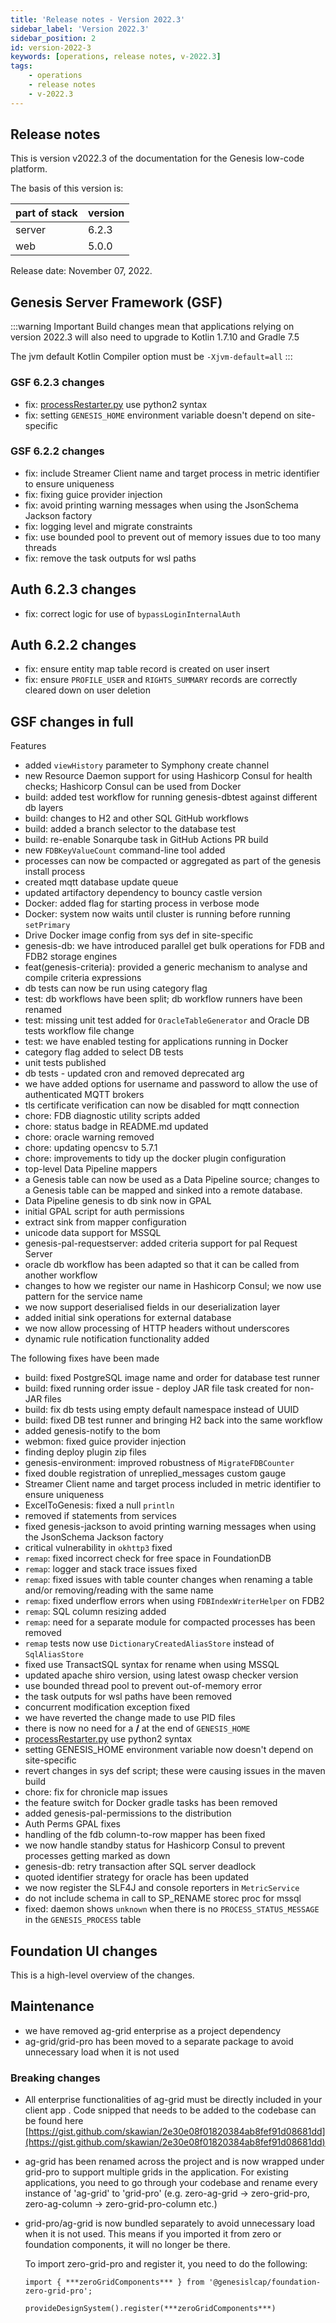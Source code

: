 ```yaml
---
title: 'Release notes - Version 2022.3'
sidebar_label: 'Version 2022.3'
sidebar_position: 2
id: version-2022-3
keywords: [operations, release notes, v-2022.3]
tags:
    - operations
    - release notes
    - v-2022.3
---
```


## Release notes
This is version v2022.3 of the documentation for the Genesis low-code platform.

The basis of this version is:

| part of stack | version | 
|---------------|---------|
| server        | 6.2.3   |  
| web           | 5.0.0   |   

Release date: November 07, 2022. 

## Genesis Server Framework (GSF)

:::warning Important
Build changes mean that applications relying on version 2022.3 will also need to upgrade to Kotlin 1.7.10 and Gradle 7.5 

The jvm default Kotlin Compiler option must be `-Xjvm-default=all`
:::

### GSF 6.2.3 changes
- fix: [processRestarter.py](http://processrestarter.py/) use python2 syntax 
- fix: setting `GENESIS_HOME` environment variable doesn't depend on site-specific


### GSF 6.2.2 changes

- fix: include Streamer Client name and target process in metric identifier to ensure uniqueness 
- fix: fixing guice provider injection 
- fix: avoid printing warning messages when using the JsonSchema Jackson factory 
- fix: logging level and migrate constraints 
- fix: use bounded pool to prevent out of memory issues due to too many threads 
- fix: remove the task outputs for wsl paths 

## Auth 6.2.3 changes
- fix: correct logic for use of `bypassLoginInternalAuth`

## Auth 6.2.2 changes

- fix: ensure entity map table record is created on user insert 
- fix: ensure `PROFILE_USER` and `RIGHTS_SUMMARY` records are correctly cleared down on user deletion


## GSF changes in full

Features


- added `viewHistory` parameter to Symphony create channel 
- new Resource Daemon support for using Hashicorp Consul for health checks; Hashicorp Consul can be used from Docker
- build: added test workflow for running genesis-dbtest against different db layers 
- build: changes to H2 and other SQL GitHub workflows 
- build: added a branch selector to the database test 
- build: re-enable Sonarqube task in GitHub Actions PR build 
- new `FDBKeyValueCount` command-line tool added
- processes can now be compacted or aggregated as part of the genesis install process 
- created mqtt database update queue 
- updated artifactory dependency to bouncy castle version 
- Docker: added flag for starting process in verbose mode 
- Docker: system now waits until cluster is running before running `setPrimary` 
- Drive Docker image config from sys def in site-specific 
- genesis-db: we have introduced parallel get bulk operations for FDB and FDB2 storage engines 
- feat(genesis-criteria): provided a generic mechanism to analyse and compile criteria expressions 
- db tests can now be run using category flag 
- test: db workflows have been split; db workflow runners have been renamed
- test:  missing unit test added for `OracleTableGenerator` and Oracle DB tests workflow file change 
- test: we have enabled testing for applications running in Docker 
- category flag added to select DB tests
- unit tests published
- db tests - updated cron and removed deprecated arg 
- we have added options for username and password to allow the use of authenticated MQTT brokers  
- tls certificate verification can now be disabled for mqtt connection 
- chore: FDB diagnostic utility scripts added
- chore: status badge in README.md updated
- chore: oracle warning removed
- chore: updating opencsv to 5.7.1 
- chore: improvements to tidy up the docker plugin configuration 
- top-level Data Pipeline mappers 
- a Genesis table can now be used as a Data Pipeline source; changes to a Genesis table can be mapped and sinked into a remote database.
- Data Pipeline genesis to db sink now in GPAL 
- initial GPAL script for auth permissions 
- extract sink from mapper configuration 
- unicode data support for MSSQL 
- genesis-pal-requestserver: added criteria support for pal Request Server 
- oracle db workflow has been adapted so that it can be called from another workflow
- changes to how we register our name in Hashicorp Consul; we now use pattern for the service name 
- we now support deserialised fields in our deserialization layer 
- added initial sink operations for external database 
- we now allow processing of HTTP headers without underscores 
- dynamic rule notification functionality added 

The following fixes have been made

- build: fixed PostgreSQL image name and order for database test runner
- build: fixed running order issue - deploy JAR file task created for non-JAR files 
- build: fix db tests using empty default namespace instead of UUID 
- build: fixed DB test runner and bringing H2 back into the same workflow 
- added genesis-notify to the bom 
- webmon: fixed guice provider injection 
- finding deploy plugin zip files 
- genesis-environment: improved robustness of `MigrateFDBCounter` 
- fixed double registration of unreplied_messages custom gauge
- Streamer Client name and target process included in metric identifier to ensure uniqueness 
- ExcelToGenesis: fixed a null `println`
- removed if statements from services 
- fixed genesis-jackson to avoid printing warning messages when using the JsonSchema Jackson factory 
- critical vulnerability in `okhttp3` fixed
- `remap`: fixed incorrect check for free space in FoundationDB 
- `remap`: logger and stack trace issues fixed 
- `remap`: fixed issues with table counter changes when renaming a table and/or removing/reading with the same name 
- `remap`: fixed underflow errors when using `FDBIndexWriterHelper` on FDB2 
- `remap`: SQL column resizing added
- `remap`: need for a separate module for compacted processes has been removed 
- `remap` tests now use `DictionaryCreatedAliasStore` instead of `SqlAliasStore` 
- fixed use TransactSQL syntax for rename when using MSSQL 
- updated apache shiro version, using latest owasp checker version 
- use bounded thread pool to prevent out-of-memory error 
- the task outputs for wsl paths have been removed
- concurrent modification exception fixed
- we have reverted the change made to use PID files 
- there is now no need for a **/** at the end of `GENESIS_HOME` 
- [processRestarter.py](http://processrestarter.py/) use python2 syntax 
- setting GENESIS_HOME environment variable now doesn't depend on site-specific 
- revert changes in sys def script; these were causing issues in the maven build 
- chore: fix for chronicle map issues 
- the feature switch for Docker gradle tasks has been removed
- added genesis-pal-permissions to the distribution 
- Auth Perms GPAL fixes 
- handling of the fdb column-to-row mapper has been fixed
- we now handle standby status for Hashicorp Consul to prevent processes getting marked as down 
- genesis-db: retry transaction after SQL server deadlock 
- quoted identifier strategy for oracle has been updated
- we now register the SLF4J and console reporters in `MetricService` 
- do not include schema in call to SP_RENAME storec proc for mssql
- fixed: daemon shows `unknown` when there is no `PROCESS_STATUS_MESSAGE` in the `GENESIS_PROCESS` table 

## Foundation UI changes
This is a high-level overview of the changes.

## Maintenance

- we have removed ag-grid enterprise as a project dependency
- ag-grid/grid-pro has been moved to a separate package to avoid unnecessary load when it is not used



### Breaking changes 

- All enterprise functionalities of ag-grid must be directly included in your client app . Code snipped that needs to be added to the codebase can be found here [https://gist.github.com/skawian/2e30e08f01820384ab8fef91d08681dd](https://gist.github.com/skawian/2e30e08f01820384ab8fef91d08681dd)
- ag-grid has been renamed across the project and is now wrapped under grid-pro to support multiple grids in the application. For existing applications, you need to go through your codebase and rename every instance of 'ag-grid' to 'grid-pro' (e.g. zero-ag-grid → zero-grid-pro, zero-ag-column → zero-grid-pro-column etc.)
- grid-pro/ag-grid is now bundled separately to avoid unnecessary load when it is not used. This means if you imported it from zero or foundation components, it will no longer be there.
    
    To import zero-grid-pro and register it, you need to do the following:
    
    `import { ***zeroGridComponents*** } from '@genesislcap/foundation-zero-grid-pro';`
    
    `provideDesignSystem().register(***zeroGridComponents***)`


